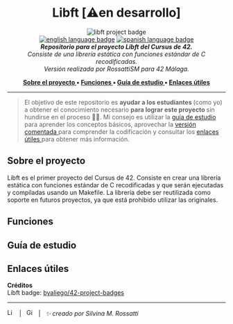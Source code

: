 <h1 align="center"> Libft [⚠️en desarrollo] </h1>

<p align="center">
<img src="https://github.com/byaliego/42-project-badges/blob/main/badges/libft.png?raw=true" alt="libft project badge" /> <br />
<a href="https://github.com/RossattiSM/Libft/blob/master/README.md"> <img src="https://img.shields.io/badge/lang-en-purple" alt="english language badge"></a> 
<a href="https://github.com/RossattiSM/Libft/blob/master/README.es.md"> <img src="https://img.shields.io/badge/lang-es-purple" alt="spanish language badge"></a> <br />
<i> <b> Repositorio para el proyecto Libft del Cursus de 42.</b> <br />
Consiste de una librería estática con funciones estándar de C recodificadas. <br />
Versión realizada por RossattiSM para 42 Málaga. </i>
</p>
<p align="center"> <b>
<a href="https://github.com/RossattiSM/42Cursus.Libft/blob/main/README.es.md#sobre-el-proyecto"> Sobre el proyecto </a> • 
<a href="https://github.com/RossattiSM/42Cursus.Libft/blob/main/README.es.md#funciones"> Funciones </a>  • 
<a href="https://github.com/RossattiSM/42Cursus.Libft/blob/main/README.es.md#gu%C3%ADa-de-estudio"> Guía de estudio </a>  • 
<a href="https://github.com/RossattiSM/42Cursus.Libft/blob/main/README.es.md#enlaces-%C3%BAtiles"> Enlaces útiles </a>
</p> </b>
<hr>

> El objetivo de este repositorio es <b> ayudar a los estudiantes </b> (como yo) a obtener el conocimiento necesario <b> para lograr este proyecto </b> sin hundirse en el proceso 🏄‍♀️. Mi consejo es utilizar la <a href="https://github.com/RossattiSM/42Cursus.Libft/blob/main/README.es.md#gu%C3%ADa-de-estudio"> guía de estudio </a> para aprender los conceptos básicos, aprovechar la <a href="https://github.com/RossattiSM/42Cursus.Libft/tree/main/libft_comentado"> versión comentada </a> para comprender la codificación y consultar los <a href="https://github.com/RossattiSM/42Cursus.Libft/blob/main/README.es.md#enlaces-%C3%BAtiles"> enlaces útiles </a> para obtener más información.

## Sobre el proyecto
Libft es el primer proyecto del Cursus de 42. Consiste en crear una librería estática con funciones estándar de C recodificadas y que serán ejecutadas y compiladas usando un Makefile. La librería debe ser reutilizada como soporte en futuros proyectos, ya que está prohibido utilizar las originales. 

## Funciones

## Guía de estudio

## Enlaces útiles 

<b> Créditos </b> <br />
Libft badge: <a href="https://github.com/byaliego/42-project-badges"> byaliego/42-project-badges </a>

<hr>
<a href="https://www.linkedin.com/in/rossattism/"><img src="https://skillicons.dev/icons?i=linkedin" alt="Linkedin Logo" style="width: 16px; height: 16px" /></a> &nbsp | &nbsp
<a href="https://github.com/RossattiSM"><img src="https://skillicons.dev/icons?i=github" alt="GitHub logo" style="width: 16px; height: 16px" /></a>  &nbsp | &nbsp <i> ✨ creado por Silvina M. Rossatti </i> &nbsp
